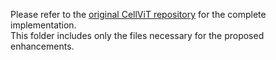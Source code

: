 Please refer to the [original CellViT repository]([https://github.com/MASILab/CellViT](https://github.com/TIO-IKIM/CellViT)) for the complete implementation.  
This folder includes only the files necessary for the proposed enhancements.
